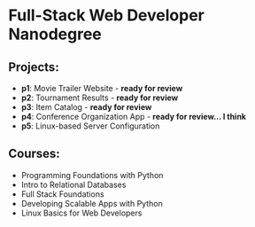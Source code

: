 # Full-Stack Web Developer Nanodegree

## Projects:
- **p1**: Movie Trailer Website - **ready for review**
- **p2**: Tournament Results - **ready for review**
- **p3**: Item Catalog - **ready for review**
- **p4**: Conference Organization App - **ready for review... I think**
- **p5**: Linux-based Server Configuration

## Courses:
- Programming Foundations with Python
- Intro to Relational Databases
- Full Stack Foundations
- Developing Scalable Apps with Python
- Linux Basics for Web Developers